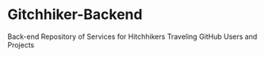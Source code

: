 # Gitchhiker-Backend
Back-end Repository of Services for Hitchhikers Traveling GitHub Users and Projects
